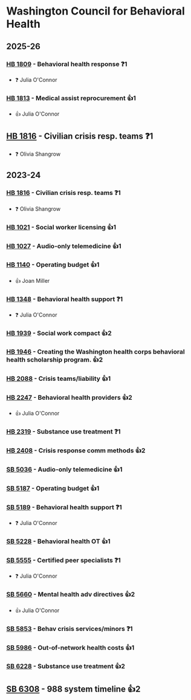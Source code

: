 # Washington Council for Behavioral Health
## 2025-26

### [HB 1809](/bill/2025-26/hb/1809/) - Behavioral health response   ❓1
* ❓ Julia O'Connor

### [HB 1813](/bill/2025-26/hb/1813/) - Medical assist reprocurement 👍1  
* 👍 Julia O'Connor

## [HB 1816](/bill/2025-26/hb/1816/) - Civilian crisis resp. teams   ❓1
* ❓ Olivia Shangrow

## 2023-24

### [HB 1816](/bill/2023-24/hb/1816/) - Civilian crisis resp. teams   ❓1
* ❓ Olivia Shangrow

### [HB 1021](/bill/2023-24/hb/1021/) - Social worker licensing 👍1  

### [HB 1027](/bill/2023-24/hb/1027/) - Audio-only telemedicine 👍1  

### [HB 1140](/bill/2023-24/hb/1140/) - Operating budget 👍1  
* 👍 Joan Miller

### [HB 1348](/bill/2023-24/hb/1348/) - Behavioral health support   ❓1
* ❓ Julia O'Connor

### [HB 1939](/bill/2023-24/hb/1939/) - Social work compact 👍2  

### [HB 1946](/bill/2023-24/hb/1946/) - Creating the Washington health corps behavioral health scholarship program. 👍2  

### [HB 2088](/bill/2023-24/hb/2088/) - Crisis teams/liability 👍1  

### [HB 2247](/bill/2023-24/hb/2247/) - Behavioral health providers 👍2  
* 👍 Julia O'Connor

### [HB 2319](/bill/2023-24/hb/2319/) - Substance use treatment   ❓1

### [HB 2408](/bill/2023-24/hb/2408/) - Crisis response comm methods 👍2  

### [SB 5036](/bill/2023-24/sb/5036/) - Audio-only telemedicine 👍1  

### [SB 5187](/bill/2023-24/sb/5187/) - Operating budget 👍1  

### [SB 5189](/bill/2023-24/sb/5189/) - Behavioral health support   ❓1
* ❓ Julia O'Connor

### [SB 5228](/bill/2023-24/sb/5228/) - Behavioral health OT 👍1  

### [SB 5555](/bill/2023-24/sb/5555/) - Certified peer specialists   ❓1
* ❓ Julia O'Connor

### [SB 5660](/bill/2023-24/sb/5660/) - Mental health adv directives 👍2  
* 👍 Julia O'Connor

### [SB 5853](/bill/2023-24/sb/5853/) - Behav crisis services/minors   ❓1

### [SB 5986](/bill/2023-24/sb/5986/) - Out-of-network health costs 👍1  

### [SB 6228](/bill/2023-24/sb/6228/) - Substance use treatment 👍2  

## [SB 6308](/bill/2023-24/sb/6308/) - 988 system timeline 👍2  

